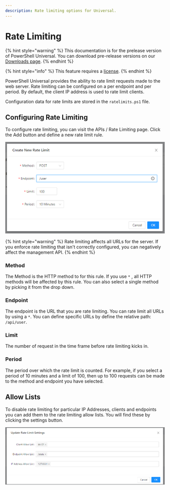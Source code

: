 ```yaml
---
description: Rate limiting options for Universal.
---
```


# Rate Limiting

{% hint style="warning" %}
This documentation is for the prelease version of PowerShell Universal. You can download pre-release versions on our [Downloads page](https://ironmansoftware.com/downloads).
{% endhint %}

{% hint style="info" %}
This feature requires a [license](../licensing.md). 
{% endhint %}

PowerShell Universal provides the ability to rate limit requests made to the web server. Rate limiting can be configured on a per endpoint and per period. By default, the client IP address is used to rate limit clients. 

Configuration data for rate limits are stored in the `ratelimits.ps1` file. 

## Configuring Rate Limiting 

To configure rate limiting, you can visit the APIs / Rate Limiting page. Click the Add button and define a new rate limit rule. 

![](../.gitbook/assets/image%20%28147%29.png)

{% hint style="warning" %}
Rate limiting affects all URLs for the server. If you enforce rate limiting that isn't correctly configured, you can negatively affect the management API. 
{% endhint %}

### Method

The Method is the HTTP method to for this rule. If you use `*` , all HTTP methods will be affected by this rule. You can also select a single method by picking it from the drop down. 

### Endpoint

The endpoint is the URL that you are rate limiting. You can rate limit all URLs by using a `*`. You can define specific URLs by define the relative path: `/api/user`. 

### Limit

The number of request in the time frame before rate limiting kicks in. 

### Period

The period over which the rate limit is counted. For example, if you select a period of 10 minutes and a limit of 100, then up to 100 requests can be made to the method and endpoint you have selected. 

## Allow Lists

To disable rate limiting for particular IP Addresses, clients and endpoints you can add them to the rate limiting allow lists. You will find these by clicking the settings button. 

![](../.gitbook/assets/image%20%28148%29.png)



